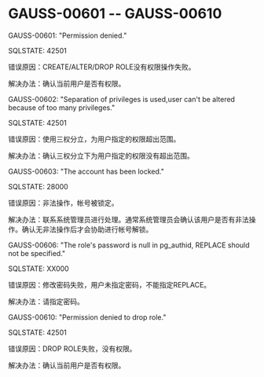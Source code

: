 # GAUSS-00601 -- GAUSS-00610

GAUSS-00601: "Permission denied."

SQLSTATE: 42501

错误原因：CREATE/ALTER/DROP ROLE没有权限操作失败。

解决办法：确认当前用户是否有权限。

GAUSS-00602: "Separation of privileges is used,user can't be altered because of too many privileges."

SQLSTATE: 42501

错误原因：使用三权分立，为用户指定的权限超出范围。

解决办法：确认三权分立下为用户指定的权限没有超出范围。

GAUSS-00603: "The account has been locked."

SQLSTATE: 28000

错误原因：非法操作，帐号被锁定。

解决办法：联系系统管理员进行处理。通常系统管理员会确认该用户是否有非法操作。确认无非法操作后才会协助进行帐号解锁。

GAUSS-00606: "The role's password is null in pg\_authid, REPLACE should not be specified."

SQLSTATE: XX000

错误原因：修改密码失败，用户未指定密码，不能指定REPLACE。

解决办法：请指定密码。

GAUSS-00610: "Permission denied to drop role."

SQLSTATE: 42501

错误原因：DROP ROLE失败，没有权限。

解决办法：确认当前用户是否有权限。

